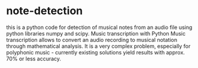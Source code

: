 # note-detection
this is a python code for detection of musical notes from an audio file using python libraries numpy and scipy.
Music transcription with Python Music transcription allows to convert an audio recording to musical notation through mathematical analysis. It is a very complex problem, especially for polyphonic music - currently existing solutions yield results with approx. 70% or less accuracy. 
